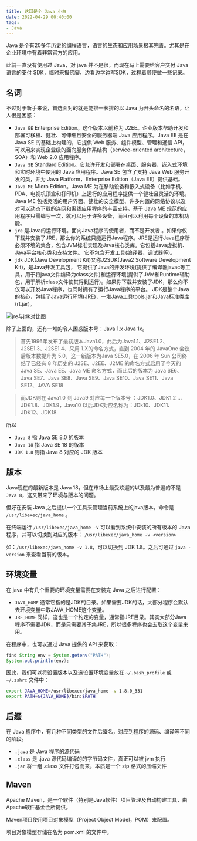 ```yaml
---
title: 这回是个 Java 小白
date: 2022-04-29 00:40:00
tags: 
- Java
---
```


Java 是个有20多年历史的编程语言，语言的生态和应用场景极其完善。尤其是在企业环境中有着非常官方的应用。

此前一直没有使用过 Java，对 java 并不是很，而现在马上需要给客户交付 Java 语言的支付 SDK，临时来报佛脚，边看边学边写SDK，过程着顺便做一些记录。

## 名词
不过对于新手来说，首选面对的就是能排一长排的以 Java 为开头命名的名语，让人很是困惑：

- `Java EE` Enterprise Edition。这个版本以前称为 J2EE。企业版本帮助开发和部署可移植、健壮、可伸缩且安全的服务器端 Java 应用程序。Java EE 是在 Java SE 的基础上构建的，它提供 Web 服务、组件模型、管理和通信 API，可以用来实现企业级的面向服务体系结构（service-oriented architecture，SOA）和 Web 2.0 应用程序。
- `Java SE` Standard Edition。它允许开发和部署在桌面、服务器、嵌入式环境和实时环境中使用的 Java 应用程序。Java SE 包含了支持 Java Web 服务开发的类，并为 Java Platform，Enterprise Edition（Java EE）提供基础。
- `Java ME` Micro Edition。Java ME 为在移动设备和嵌入式设备（比如手机、PDA、电视机顶盒和打印机）上运行的应用程序提供一个健壮且灵活的环境。Java ME 包括灵活的用户界面、健壮的安全模型、许多内置的网络协议以及对可以动态下载的连网和离线应用程序的丰富支持。基于 Java ME 规范的应用程序只需编写一次，就可以用于许多设备，而且可以利用每个设备的本机功能。
- `jre` 是Java的运行环境。面向Java程序的使用者，而不是开发者 。如果你仅下载并安装了JRE，那么你的系统只能运行Java程序。JRE是运行Java程序所必须环境的集合，包含JVM标准实现及Java核心类库。它包括Java虚拟机、Java平台核心类和支持文件。 它不包含开发工具(编译器、调试器等)。
- `jdk` JDK(Java Development Kit)又称J2SDK(Java2 Software Development Kit)，是Java开发工具包， 它提供了Java的开发环境(提供了编译器javac等工具，用于将java文件编译为class文件)和运行环境(提供了JVM和Runtime辅助包，用于解析class文件使其得到运行)。如果你下载并安装了JDK，那么你不仅可以开发Java程序，也同时拥有了运行Java程序的平台。 JDK是整个Java的核心，包括了Java运行环境(JRE)，一堆Java工具tools.jar和Java标准类库 (rt.jar)。


![jre与jdk对比图](https://tva1.sinaimg.cn/large/e6c9d24egy1h1r10a12o9j20fk0b2t9r.jpg)


除了上面的，还有一堆的令人困惑版本号：Java 1.x Java 1x。

> 首先1996年发布了最初版本Java1.0，此后为Java1.1、J2SE1.2、J2SE1.3、J2SE1.4、采用 1.X的命名方式，直到 2004 年的 JavaOne 会议后版本数提升为 5.0，这一新版本为Java SE5.0，在 2006 年 Sun 公司终结了已经有 8 年历史的 J2SE、J2EE、J2ME 的命名方式启用了今天的 Java SE、Java EE、Java ME  命名方式，而此后的版本为 Java SE6、Java SE7、Java SE8、Java SE9、Java SE10、Java SE11、Java SE12、JAVA SE18

> 而JDK则在 Java1.0 到 Java9 对应每一个版本号 ：JDK1.0、JDK1.2 ... JDK1.8、JDK1.9，Java10 以后JDK对应名称为：JDk10、JDK11、JDK12、JDK18

所以
- `Java 8` 指 Java SE 8.0 的版本
- `Java 18` 指 Java SE 18 的版本 
- `JDK 1.8` 则指 Java 8 对应的 JDK 版本

## 版本
Java现在的最新版本是 Java 18，但在市场上最受欢迎的以及最为普遍的不是  `Java 8`，这又带来了环境与版本的问题。

但好在安装 Java 之后提供一个工具来管理当前系统上的java版本。命令是 `/usr/libexec/java_home` 。

在终端运行 `/usr/libexec/java_home -V` 可以看到系统中安装的所有版本的 Java  程序，并可以切换到对应的版本： `/usr/libexec/java_home -v <version>`

如：`/usr/libexec/java_home -v 1.8`，可以切换到 JDK 1.8。之后可通过 `java -version` 来查看当前的版本。

## 环境变量
在 java 中有几个重要的环境变量需要在安装完 Java 之后进行配置：
- `JAVA_HOME` 通常它指的是JDK的目录。如果需要JDK的话，大部分程序会默认去环境变量中取JAVA\_HOME这个变量。
- `JRE_HOME` 同样，这也是一个约定的变量，通常指JRE目录。其实大部分Java程序不需要JDK，而是只需要其子集JRE，所以很多程序也会去取这个变量来用。

在程序中，也可以通过 Java 提供的 API 来获取：

```java
find String env = System.getenv("PATH");
System.out.println(env);
```

因此，我们可以将设置版本以及选设置环境变量放在 `~/.bash_profile` 或 `~/.zshrc` 文件中：

```bash
export JAVA_HOME=/usr/libexec/java_home -v 1.8.0_331
export PATH=${JAVA_HOME}/bin:$PATH
```

## 后缀
在 Java 程序中，有几种不同类型的文件后缀名，对应到程序的源码、编译等不同的阶段。

- `.java` 是 Java 程序的源代码
- `.class` 是 .java 源代码编译的的字节码文件，真正可以被 jvm 执行
- `.jar` 将一组 .class 文件打包而来，本质是一个 zip 格式的压缩文件

## Maven
Apache Maven，是一个软件（特别是Java软件）项目管理及自动构建工具，由Apache软件基金会所提供。

Maven项目使用项目对象模型（Project Object Model，POM）来配置。

项目对象模型存储在名为 pom.xml 的文件中。
